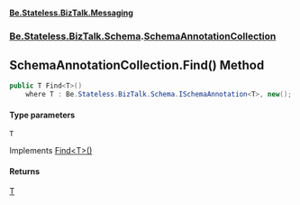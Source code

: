 #### [Be.Stateless.BizTalk.Messaging](README.md 'README')
### [Be.Stateless.BizTalk.Schema](Be.Stateless.BizTalk.Schema.md 'Be.Stateless.BizTalk.Schema').[SchemaAnnotationCollection](SchemaAnnotationCollection.md 'Be.Stateless.BizTalk.Schema.SchemaAnnotationCollection')

## SchemaAnnotationCollection.Find<T>() Method

```csharp
public T Find<T>()
    where T : Be.Stateless.BizTalk.Schema.ISchemaAnnotation<T>, new();
```
#### Type parameters

<a name='Be.Stateless.BizTalk.Schema.SchemaAnnotationCollection.Find_T_().T'></a>

`T`

Implements [Find&lt;T&gt;()](ISchemaAnnotationCollection.Find_T_().md 'Be.Stateless.BizTalk.Schema.ISchemaAnnotationCollection.Find<T>()')

#### Returns
[T](SchemaAnnotationCollection.Find_T_().md#Be.Stateless.BizTalk.Schema.SchemaAnnotationCollection.Find_T_().T 'Be.Stateless.BizTalk.Schema.SchemaAnnotationCollection.Find<T>().T')
